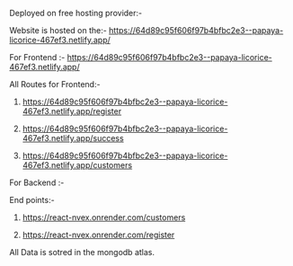Deployed on free hosting provider:- 

Website is hosted on the:-  https://64d89c95f606f97b4bfbc2e3--papaya-licorice-467ef3.netlify.app/


For Frontend :- https://64d89c95f606f97b4bfbc2e3--papaya-licorice-467ef3.netlify.app/

All Routes for Frontend:-
1. https://64d89c95f606f97b4bfbc2e3--papaya-licorice-467ef3.netlify.app/register
   
2. https://64d89c95f606f97b4bfbc2e3--papaya-licorice-467ef3.netlify.app/success

3. https://64d89c95f606f97b4bfbc2e3--papaya-licorice-467ef3.netlify.app/customers

For Backend :-

End points:- 

1. https://react-nvex.onrender.com/customers

2. https://react-nvex.onrender.com/register


All Data is sotred in the mongodb atlas.

